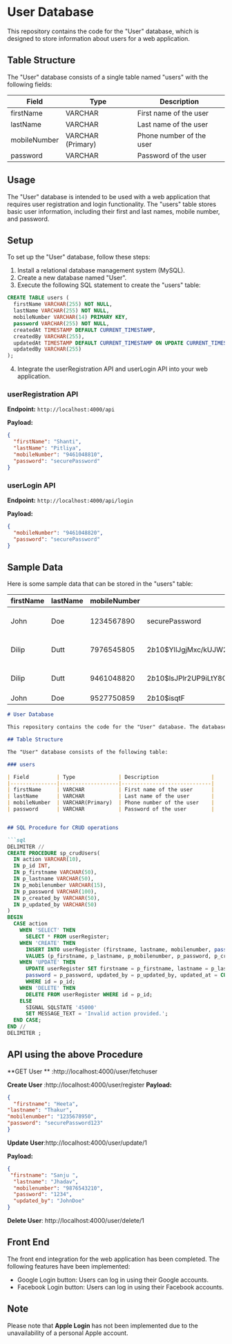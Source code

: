 # User Database

This repository contains the code for the "User" database, which is designed to store information about users for a web application.

## Table Structure

The "User" database consists of a single table named "users" with the following fields:

| Field         | Type             | Description                  |
|---------------|------------------|------------------------------|
| firstName     | VARCHAR          | First name of the user       |
| lastName      | VARCHAR          | Last name of the user        |
| mobileNumber  | VARCHAR (Primary)| Phone number of the user     |
| password      | VARCHAR          | Password of the user         |

## Usage

The "User" database is intended to be used with a web application that requires user registration and login functionality. The "users" table stores basic user information, including their first and last names, mobile number, and password.

## Setup

To set up the "User" database, follow these steps:

1. Install a relational database management system (MySQL).
2. Create a new database named "User".
3. Execute the following SQL statement to create the "users" table:

```sql
CREATE TABLE users (
  firstName VARCHAR(255) NOT NULL,
  lastName VARCHAR(255) NOT NULL,
  mobileNumber VARCHAR(14) PRIMARY KEY,
  password VARCHAR(255) NOT NULL,
  createdAt TIMESTAMP DEFAULT CURRENT_TIMESTAMP,
  createdBy VARCHAR(255),
  updatedAt TIMESTAMP DEFAULT CURRENT_TIMESTAMP ON UPDATE CURRENT_TIMESTAMP,
  updatedBy VARCHAR(255)
);
```

4. Integrate the userRegistration API and userLogin API into your web application.

### userRegistration API

**Endpoint:** `http://localhost:4000/api`

**Payload:**
```json
{
  "firstName": "Shanti",
  "lastName": "Pitliya",
  "mobileNumber": "9461048810",
  "password": "securePassword"
}
```

### userLogin API

**Endpoint:** `http://localhost:4000/api/login`

  **Payload:**
  ```json
  {
    "mobileNumber": "9461048820",
    "password": "securePassword"
  }
  ```

## Sample Data

Here is some sample data that can be stored in the "users" table:

| firstName | lastName | mobileNumber | password                                                | createdAt            | createdBy | updatedAt            | updatedBy |
|-----------|----------|--------------|---------------------------------------------------------|----------------------|-----------|----------------------|-----------|
| John      | Doe      | 1234567890   | securePassword                                          | 2023-07-04 13:26:43  | admin     | 2023-07-04 13:26:43  | admin     |
| Dilip     | Dutt     | 7976545805   | $2b$10$YIlJgjMxc/kUJW2qsoiMo.zyHok3FA5.qDhJEq0.ifu684.AlFEZ. | 2023-07-04 13:38:59  | admin     | 2023-07-04 13:38:59  | admin     |
| Dilip     | Dutt     | 9461048820   | $2b$10$lsJPlr2UP9iLtY8QSwluR.DOKrs1FeQA6jxBHyC6.YBGX9heNm1Ii | 2023-07-04 14:31:27  | admin     | 2023-07-04 14:31:27  | admin     |
| John      | Doe      | 9527750859   | $2b$10$isqtF


```markdown
# User Database

This repository contains the code for the "User" database. The database is designed to store information about users for a web application.

## Table Structure

The "User" database consists of the following table:

### users

| Field         | Type              | Description                 |
|---------------|-------------------|-----------------------------|
| firstName     | VARCHAR           | First name of the user      |
| lastName      | VARCHAR           | Last name of the user       |
| mobileNumber  | VARCHAR(Primary)  | Phone number of the user    |
| password      | VARCHAR           | Password of the user        |


## SQL Procedure for CRUD operations

```sql
DELIMITER //
CREATE PROCEDURE sp_crudUsers(
  IN action VARCHAR(10),
  IN p_id INT,
  IN p_firstname VARCHAR(50),
  IN p_lastname VARCHAR(50),
  IN p_mobilenumber VARCHAR(15),
  IN p_password VARCHAR(100),
  IN p_created_by VARCHAR(50),
  IN p_updated_by VARCHAR(50)
)
BEGIN
  CASE action
    WHEN 'SELECT' THEN
      SELECT * FROM userRegister;
    WHEN 'CREATE' THEN
      INSERT INTO userRegister (firstname, lastname, mobilenumber, password, created_by)
      VALUES (p_firstname, p_lastname, p_mobilenumber, p_password, p_created_by);
    WHEN 'UPDATE' THEN
      UPDATE userRegister SET firstname = p_firstname, lastname = p_lastname, mobilenumber = p_mobilenumber,
      password = p_password, updated_by = p_updated_by, updated_at = CURRENT_TIMESTAMP
      WHERE id = p_id;
    WHEN 'DELETE' THEN
      DELETE FROM userRegister WHERE id = p_id;
    ELSE
      SIGNAL SQLSTATE '45000'
      SET MESSAGE_TEXT = 'Invalid action provided.';
  END CASE;
END //
DELIMITER ;
```

## API  using the above Procedure

 **GET User ** :http://localhost:4000/user/fetchuser
 
 **Create User** :http://localhost:4000/user/register
 **Payload:**
  ```json
  {
    "firstname": "Heeta",
  "lastname": "Thakur",
  "mobilenumber": "1235678950",
  "password": "securePassword123"
  }
  ```
 **Update User**:http://localhost:4000/user/update/1

 **Payload:**
  ```json
  {
   "firstname": "Sanju ",
    "lastname": "Jhadav",
    "mobilenumber": "9876543210",
    "password": "1234",
    "updated_by": "JohnDoe"
  }
 ```
**Delete User**: http://localhost:4000/user/delete/1

## Front End

The front end integration for the web application has been completed. The following features have been implemented:

- Google Login button: Users can log in using their Google accounts.
- Facebook Login button: Users can log in using their Facebook accounts.

## Note

Please note that **Apple Login** has not been implemented due to the unavailability of a personal Apple account. 
